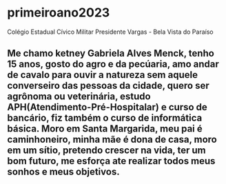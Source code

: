 # primeiroano2023
Colégio Estadual Cívico Militar Presidente Vargas - Bela Vista do Paraíso

## Me chamo ketney Gabriela Alves Menck, tenho 15 anos, gosto do agro e da pecúaria, amo andar de cavalo para ouvir a natureza sem aquele converseiro das pessoas da cidade, quero ser agrônoma ou veterinária, estudo APH(Atendimento-Pré-Hospitalar) e curso de bancário, fiz também o curso de informática básica. Moro em Santa Margarida, meu pai é caminhoneiro, minha mãe é dona de casa, moro em um sítio, pretendo crescer na vida, ter um bom futuro, me esforça ate realizar todos meus sonhos e meus objetivos. 
